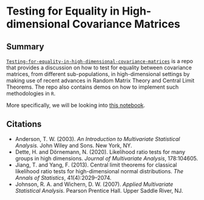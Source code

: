 # Testing for Equality in High-dimensional Covariance Matrices

## Summary

[```Testing-for-equality-in-high-dimensional-covariance-matrices```](https://github.com/smarinardila/Testing-for-equality-in-high-dimensional-covariance-matrices) is a repo that provides a discussion on how to test for equality between covariance matrices, from different sub-populations, in high-dimensional settings by making use of recent advances in Random Matrix Theory and Central Limit Theorems. The repo also contains demos on how to implement such methodologies in ```R```.

More specifically, we will be looking into [this notebook](https://github.com/smarinardila/Testing-for-equality-in-high-dimensional-covariance-matrices/blob/main/testing_equality_covariance_matrices.ipynb).

## Citations  

+ Anderson, T. W. (2003). *An Introduction to Multivariate Statistical Analysis.* John Wiley and Sons. New York, NY.
+ Dette, H. and Dörnemann, N. (2020). Likelihood ratio tests for many groups in high dimensions. *Journal of Multivariate Analysis*, 178:104605.
+ Jiang, T. and Yang, F. (2013). Central limit theorems for classical likelihood ratio tests for high-dimensional normal distributions. *The Annals of Statistics*, 41(4):2029–2074.
+ Johnson, R. A. and Wichern, D. W. (2007). *Applied Multivariate Statistical Analysis.* Pearson Prentice Hall. Upper Saddle River, NJ.

